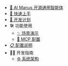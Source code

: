 
 * [🤖 AI Manus 开源通用智能体](README.md)
 * [🚀 快速上手](quick_start.md)
 * [📅 开发计划](roadmap.md)
 * 🛠️ 功能使用
   * [✨ 场景演示](demo.md)
   * [🔧 MCP 配置](mcp.md)
 * [📋 配置说明](configuration.md)
 * 👨‍💻 开发指南
   * [⚙️ 系统架构](architecture.md)
